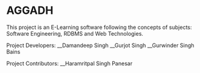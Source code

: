 AGGADH
======

This project is an E-Learning software following the concepts of subjects: 
Software Engineering, RDBMS and Web Technologies.

Project Developers:
__Damandeep Singh
__Gurjot Singh
__Gurwinder Singh Bains

Project Contributors:
__Haramritpal Singh Panesar

